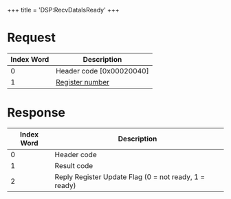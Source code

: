 +++
title = 'DSP:RecvDataIsReady'
+++

# Request

| Index Word | Description                                          |
|------------|------------------------------------------------------|
| 0          | Header code \[0x00020040\]                           |
| 1          | [Register number](DSP_Registers#DSP_REPX "wikilink") |

# Response

| Index Word | Description                                           |
|------------|-------------------------------------------------------|
| 0          | Header code                                           |
| 1          | Result code                                           |
| 2          | Reply Register Update Flag (0 = not ready, 1 = ready) |